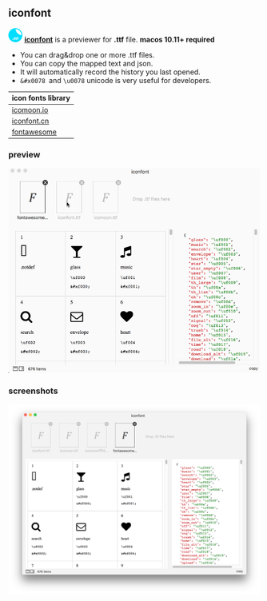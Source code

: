 ## iconfont
<img src="/screenshots/108x108.png" width="28" hegiht="28" />  **[iconfont](https://github.com/iHongRen/iconfont)** is  a previewer for **.ttf** file. **macos 10.11+ required**

- You can drag&drop one or more .ttf files.
- You can copy the mapped text and json.
- It will automatically record the history you last opened.
- `&#x0078 `and  `\u0078` unicode is very useful for developers.   





| **icon fonts  library**                         |
| ----------------------------------------------- |
| [icomoon.io](https://icomoon.io/app/#/select)   |
| [iconfont.cn](http://www.iconfont.cn/)          |
| [fontawesome](http://fontawesome.dashgame.com/) |



###  preview

<img src="/screenshots/view.gif" width="688" hegiht="520" />





### screenshots

<img src="/screenshots/preview.png" width="688" hegiht="520" />

 





